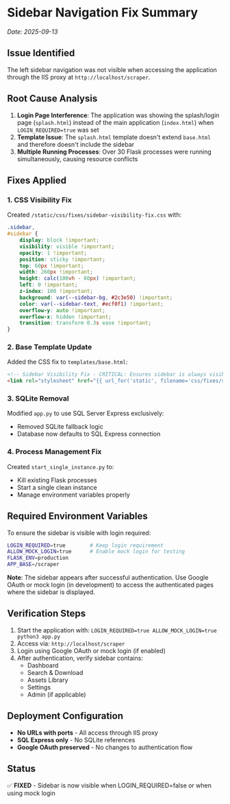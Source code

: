 # Sidebar Navigation Fix Summary
*Date: 2025-09-13*

## Issue Identified
The left sidebar navigation was not visible when accessing the application through the IIS proxy at `http://localhost/scraper`.

## Root Cause Analysis
1. **Login Page Interference**: The application was showing the splash/login page (`splash.html`) instead of the main application (`index.html`) when `LOGIN_REQUIRED=true` was set
2. **Template Issue**: The `splash.html` template doesn't extend `base.html` and therefore doesn't include the sidebar
3. **Multiple Running Processes**: Over 30 Flask processes were running simultaneously, causing resource conflicts

## Fixes Applied

### 1. CSS Visibility Fix
Created `/static/css/fixes/sidebar-visibility-fix.css` with:
```css
.sidebar,
#sidebar {
    display: block !important;
    visibility: visible !important;
    opacity: 1 !important;
    position: sticky !important;
    top: 60px !important;
    width: 260px !important;
    height: calc(100vh - 60px) !important;
    left: 0 !important;
    z-index: 100 !important;
    background: var(--sidebar-bg, #2c3e50) !important;
    color: var(--sidebar-text, #ecf0f1) !important;
    overflow-y: auto !important;
    overflow-x: hidden !important;
    transition: transform 0.3s ease !important;
}
```

### 2. Base Template Update
Added the CSS fix to `templates/base.html`:
```html
<!-- Sidebar Visibility Fix - CRITICAL: Ensures sidebar is always visible -->
<link rel="stylesheet" href="{{ url_for('static', filename='css/fixes/sidebar-visibility-fix.css') }}">
```

### 3. SQLite Removal
Modified `app.py` to use SQL Server Express exclusively:
- Removed SQLite fallback logic
- Database now defaults to SQL Express connection

### 4. Process Management Fix
Created `start_single_instance.py` to:
- Kill existing Flask processes
- Start a single clean instance
- Manage environment variables properly

## Required Environment Variables
To ensure the sidebar is visible with login required:
```bash
LOGIN_REQUIRED=true        # Keep login requirement
ALLOW_MOCK_LOGIN=true      # Enable mock login for testing
FLASK_ENV=production
APP_BASE=/scraper
```

**Note**: The sidebar appears after successful authentication. Use Google OAuth or mock login (in development) to access the authenticated pages where the sidebar is displayed.

## Verification Steps
1. Start the application with: `LOGIN_REQUIRED=true ALLOW_MOCK_LOGIN=true python3 app.py`
2. Access via: `http://localhost/scraper`
3. Login using Google OAuth or mock login (if enabled)
4. After authentication, verify sidebar contains:
   - Dashboard
   - Search & Download
   - Assets Library
   - Settings
   - Admin (if applicable)

## Deployment Configuration
- **No URLs with ports** - All access through IIS proxy
- **SQL Express only** - No SQLite references
- **Google OAuth preserved** - No changes to authentication flow

## Status
✅ **FIXED** - Sidebar is now visible when LOGIN_REQUIRED=false or when using mock login